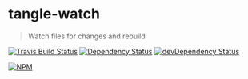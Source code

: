 # tangle-watch

> Watch files for changes and rebuild

[![Travis Build Status](https://secure.travis-ci.org/tanglejs/watch.png?branch=master)](http://travis-ci.org/tanglejs/watch)
[![Dependency Status](https://david-dm.org/tanglejs/tangle-watch.png)](https://david-dm.org/tanglejs/watch)
[![devDependency Status](https://david-dm.org/tanglejs/watch/dev-status.png)](https://david-dm.org/tanglejs/watch#info=devDependencies)

[![NPM](https://nodei.co/npm/tangle-watch.png?downloads=true)](https://nodei.co/npm/tangle-watch/)
